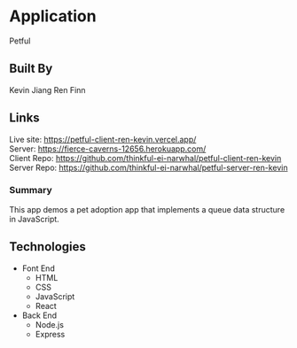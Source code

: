 # Application
Petful

## Built By
Kevin Jiang
Ren Finn

## Links
Live site: https://petful-client-ren-kevin.vercel.app/<br />
Server: https://fierce-caverns-12656.herokuapp.com/<br />
Client Repo: https://github.com/thinkful-ei-narwhal/petful-client-ren-kevin<br />
Server Repo: https://github.com/thinkful-ei-narwhal/petful-server-ren-kevin<br />

### Summary
This app demos a pet adoption app that implements a queue data structure in JavaScript.

## Technologies
- Font End
  * HTML
  * CSS
  * JavaScript
  * React
- Back End
  * Node.js
  * Express

